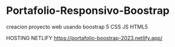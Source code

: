 # Portafolio-Responsivo-Boostrap
creacion proyecto web usando boostrap 5 CSS JS HTML5


HOSTING NETLIFY
https://portafolio-boostrap-2023.netlify.app/
